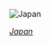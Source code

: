 
![Japan](https://www.gstatic.com/prettyearth/assets/full/2113.jpg)

*[Japan](https://www.google.com/maps/@27.049279,128.461052,18z/data=!3m1!1e3)*
